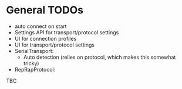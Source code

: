 # General TODOs

  * auto connect on start
  * Settings API for transport/protocol settings
  * UI for connection profiles
  * UI for transport/protocol settings
  * SerialTransport:
    * Auto detection (relies on protocol, which makes this somewhat tricky)
  * RepRapProtocol:

TBC
